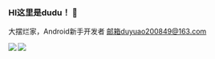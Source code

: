### HI这里是dudu！ 👋


大摆烂家，Android新手开发者
邮箱duyuao200849@163.com


<a href="https://github.com/dudu200849">
  <img align="left" src="https://github-readme-stats.vercel.app/api?username=dudu200849&include_all_commits=true&show_icons=true" />
</a>
<a href="https://github.com/dudu200849">
  <img align="left" src="https://github-readme-stats.vercel.app/api/top-langs/?username=dudu200849" />
</a>
